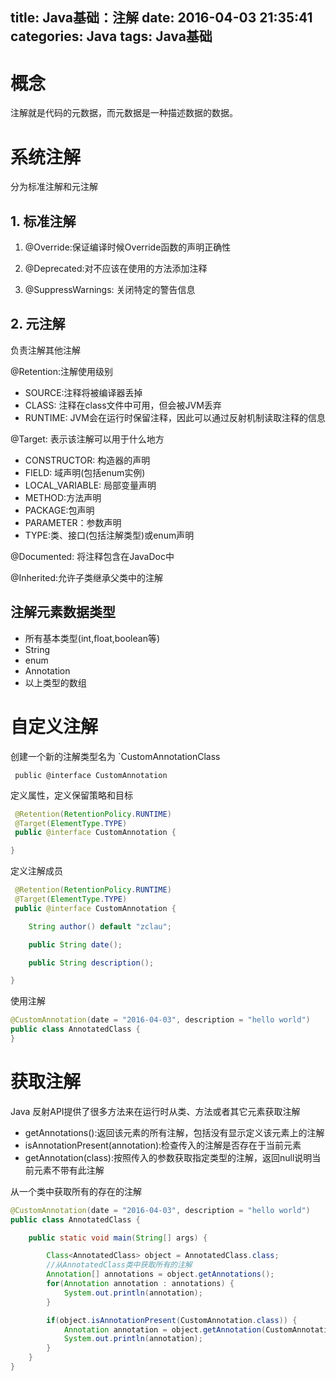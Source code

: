 title: Java基础：注解
date: 2016-04-03 21:35:41
categories: Java
tags: Java基础
---

# 概念

注解就是代码的元数据，而元数据是一种描述数据的数据。

# 系统注解

分为标准注解和元注解

## 1. 标准注解

1. @Override:保证编译时候Override函数的声明正确性

2. @Deprecated:对不应该在使用的方法添加注释

3. @SuppressWarnings: 关闭特定的警告信息

<!-- more -->

## 2. 元注解

负责注解其他注解

@Retention:注解使用级别

- SOURCE:注释将被编译器丢掉
- CLASS: 注释在class文件中可用，但会被JVM丢弃
- RUNTIME: JVM会在运行时保留注释，因此可以通过反射机制读取注释的信息

@Target: 表示该注解可以用于什么地方

- CONSTRUCTOR: 构造器的声明
- FIELD: 域声明(包括enum实例)
- LOCAL_VARIABLE: 局部变量声明
- METHOD:方法声明
- PACKAGE:包声明
- PARAMETER：参数声明
- TYPE:类、接口(包括注解类型)或enum声明

@Documented: 将注释包含在JavaDoc中

@Inherited:允许子类继承父类中的注解

## 注解元素数据类型

- 所有基本类型(int,float,boolean等)
- String
- enum
- Annotation
- 以上类型的数组

# 自定义注解

创建一个新的注解类型名为 `CustomAnnotationClass

```
 public @interface CustomAnnotation
```

定义属性，定义保留策略和目标

```java
 @Retention(RetentionPolicy.RUNTIME)
 @Target(ElementType.TYPE)
 public @interface CustomAnnotation {

}
```

定义注解成员

```java
 @Retention(RetentionPolicy.RUNTIME)
 @Target(ElementType.TYPE)
 public @interface CustomAnnotation {

    String author() default "zclau";

    public String date();

    public String description();

}
```

使用注解

```java
@CustomAnnotation(date = "2016-04-03", description = "hello world")
public class AnnotatedClass {
}
```

# 获取注解

Java 反射API提供了很多方法来在运行时从类、方法或者其它元素获取注解

* getAnnotations():返回该元素的所有注解，包括没有显示定义该元素上的注解
* isAnnotationPresent(annotation):检查传入的注解是否存在于当前元素
* getAnnotation(class):按照传入的参数获取指定类型的注解，返回null说明当前元素不带有此注解

从一个类中获取所有的存在的注解

```java
@CustomAnnotation(date = "2016-04-03", description = "hello world")
public class AnnotatedClass {

    public static void main(String[] args) {

        Class<AnnotatedClass> object = AnnotatedClass.class;
        //从AnnotatedClass类中获取所有的注解
        Annotation[] annotations = object.getAnnotations();
        for(Annotation annotation : annotations) {
            System.out.println(annotation);
        }

        if(object.isAnnotationPresent(CustomAnnotation.class)) {
            Annotation annotation = object.getAnnotation(CustomAnnotation.class);
            System.out.println(annotation);
        }
    }
}

```
